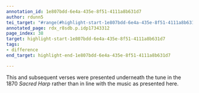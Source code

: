 ```yaml
---
annotation_id: 1e807bdd-6e4a-435e-8f51-4111a8b631d7
author: rdunn5
tei_target: "#range(#highlight-start-1e807bdd-6e4a-435e-8f51-4111a8b631d7, #highlight-end-1e807bdd-6e4a-435e-8f51-4111a8b631d7)"
annotated_page: rdx_r8sdb.p.idp17343312
page_index: 38
target: highlight-start-1e807bdd-6e4a-435e-8f51-4111a8b631d7
tags:
- difference
end_target: highlight-end-1e807bdd-6e4a-435e-8f51-4111a8b631d7

---
```

This and subsequent verses were presented underneath the tune in the 1870 *Sacred Harp* rather than in line with the music as presented here.